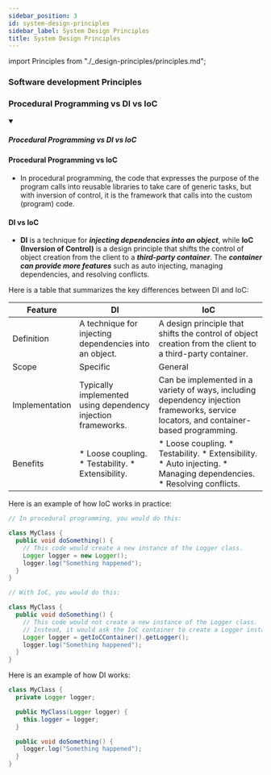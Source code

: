 ```yaml
---
sidebar_position: 3
id: system-design-principles
sidebar_label: System Design Principles
title: System Design Principles
---
```


import Principles from "./_design-principles/principles.md";

### Software development Principles
<Principles />

### Procedural Programming vs DI vs IoC
<details open>
  <summary><h5>Procedural Programming vs DI vs IoC</h5></summary>

#### Procedural Programming vs IoC

- In procedural programming, the code that expresses the purpose of the program calls into reusable libraries to take care of generic tasks, but with inversion of control, it is the framework that calls into the custom (program) code.

#### DI vs IoC

- **DI** is a technique for ***injecting dependencies into an object***, while **IoC (Inversion of Control)** is a design principle that shifts the control of object creation from the client to a ***third-party container***. The ***container can provide more features*** such as auto injecting, managing dependencies, and resolving conflicts.

Here is a table that summarizes the key differences between DI and IoC:

| Feature | DI | IoC |
|---|---|---|
| Definition | A technique for injecting dependencies into an object. | A design principle that shifts the control of object creation from the client to a third-party container. |
| Scope | Specific | General |
| Implementation | Typically implemented using dependency injection frameworks. | Can be implemented in a variety of ways, including dependency injection frameworks, service locators, and container-based programming. |
| Benefits | * Loose coupling. * Testability. * Extensibility. | * Loose coupling. * Testability. * Extensibility. * Auto injecting. * Managing dependencies. * Resolving conflicts. |

Here is an example of how IoC works in practice:

```java
// In procedural programming, you would do this:

class MyClass {
  public void doSomething() {
    // This code would create a new instance of the Logger class.
    Logger logger = new Logger();
    logger.log("Something happened");
  }
}

// With IoC, you would do this:

class MyClass {
  public void doSomething() {
    // This code would not create a new instance of the Logger class.
    // Instead, it would ask the IoC container to create a Logger instance for it.
    Logger logger = getIoCContainer().getLogger();
    logger.log("Something happened");
  }
}
```

Here is an example of how DI works:

```java
class MyClass {
  private Logger logger;

  public MyClass(Logger logger) {
    this.logger = logger;
  }

  public void doSomething() {
    logger.log("Something happened");
  }
}
```

</details>
